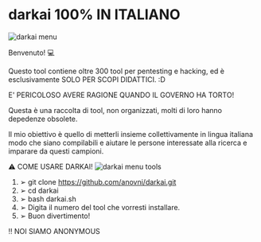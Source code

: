 # darkai 100% IN ITALIANO

![darkai menu](https://user-images.githubusercontent.com/78624983/184937018-94326de6-5319-4b2f-94d9-bbb240f868d0.jpg)

Benvenuto! 💻

Questo tool contiene oltre 300 tool per pentesting e hacking, ed è esclusivamente SOLO PER SCOPI DIDATTICI. :D

E' PERICOLOSO AVERE RAGIONE QUANDO IL GOVERNO HA TORTO!

Questa è una raccolta di tool, non organizzati, molti di loro hanno depedenze obsolete.

Il mio obiettivo è quello di metterli insieme collettivamente in lingua italiana modo che siano compilabili e aiutare le persone interessate alla ricerca e imparare da questi campioni.

⚠️ COME USARE DARKAI!
![darkai menu tools](https://user-images.githubusercontent.com/78624983/184938775-fa728293-73e0-42dd-801f-bc78274ea897.jpg)

1) ➢ git clone https://github.com/anovni/darkai.git
2) ➢ cd darkai
3) ➢ bash darkai.sh
4) ➢ Digita il numero del tool che vorresti installare.
5) ➢ Buon divertimento!

‼️ NOI SIAMO ANONYMOUS
